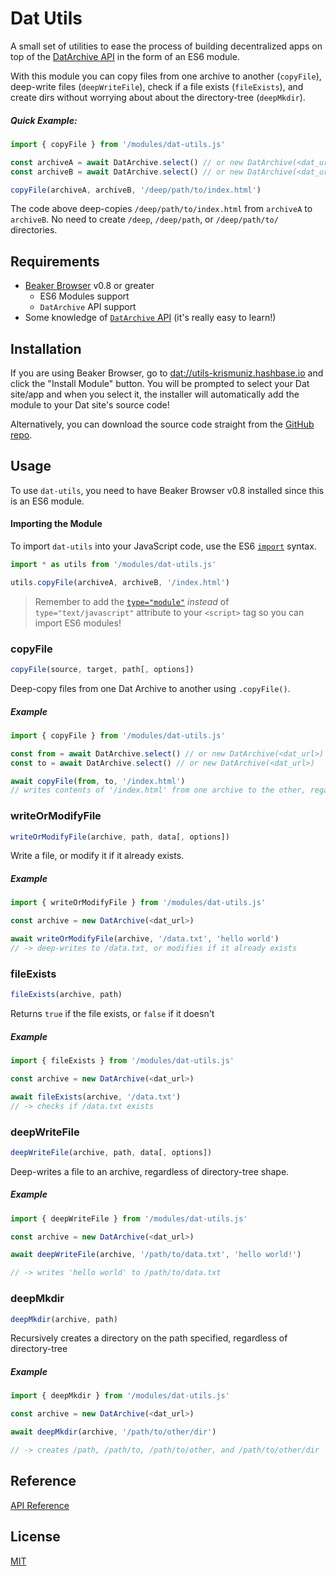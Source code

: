 # Dat Utils

A small set of utilities to ease the process of building decentralized apps on top of the [DatArchive API](https://beakerbrowser.com/docs/apis/dat.html) in the form of an ES6 module.

With this module you can copy files from one archive to another (`copyFile`), deep-write files (`deepWriteFile`), check if a file exists (`fileExists`), and create dirs without worrying about about the directory-tree (`deepMkdir`).

##### Quick Example:

```js
import { copyFile } from '/modules/dat-utils.js'

const archiveA = await DatArchive.select() // or new DatArchive(<dat_url>)
const archiveB = await DatArchive.select() // or new DatArchive(<dat_url>)

copyFile(archiveA, archiveB, '/deep/path/to/index.html')
```

The code above deep-copies `/deep/path/to/index.html` from `archiveA` to `archiveB`. No need to create `/deep`, `/deep/path`, or `/deep/path/to/` directories.

## Requirements

* [Beaker Browser](https://beakerbrowser.com) v0.8 or greater
  * ES6 Modules support
  * `DatArchive` API support
* Some knowledge of [`DatArchive` API](https://beakerbrowser.com/docs/apis/dat.html) (it's really easy to learn!)

## Installation

If you are using Beaker Browser, go to [dat://utils-krismuniz.hashbase.io](dat://utils-krismuniz.hashbase.io) and click the "Install Module" button. You will be prompted to select your Dat site/app and when you select it, the installer will automatically add the module to your Dat site's source code!

Alternatively, you can download the source code straight from the [GitHub repo](https://github.com/krismuniz/dat-utils).

## Usage

To use `dat-utils`, you need to have Beaker Browser v0.8 installed since this is an ES6 module.

#### Importing the Module

To import `dat-utils` into your JavaScript code, use the ES6 [`import`](https://developer.mozilla.org/en-US/docs/Web/JavaScript/Reference/Statements/import) syntax.

```js
import * as utils from '/modules/dat-utils.js'

utils.copyFile(archiveA, archiveB, '/index.html')
```

> Remember to add the [`type="module"`](https://hacks.mozilla.org/2018/03/es-modules-a-cartoon-deep-dive/) *instead* of `type="text/javascript"` attribute to your `<script>` tag so you can import ES6 modules!

### copyFile

```js
copyFile(source, target, path[, options])
```

Deep-copy files from one Dat Archive to another using `.copyFile()`.

##### Example

```js
import { copyFile } from '/modules/dat-utils.js'

const from = await DatArchive.select() // or new DatArchive(<dat_url>)
const to = await DatArchive.select() // or new DatArchive(<dat_url>)

await copyFile(from, to, '/index.html')
// writes contents of '/index.html' from one archive to the other, regardless of directory-tree
```

### writeOrModifyFile

```js
writeOrModifyFile(archive, path, data[, options])
```

Write a file, or modify it if it already exists.

##### Example

```js
import { writeOrModifyFile } from '/modules/dat-utils.js'

const archive = new DatArchive(<dat_url>)

await writeOrModifyFile(archive, '/data.txt', 'hello world')
// -> deep-writes to /data.txt, or modifies if it already exists
```

### fileExists

```js
fileExists(archive, path)
```

Returns `true` if the file exists, or `false` if it doesn't

##### Example

```js
import { fileExists } from '/modules/dat-utils.js'

const archive = new DatArchive(<dat_url>)

await fileExists(archive, '/data.txt')
// -> checks if /data.txt exists
```

### deepWriteFile

```js
deepWriteFile(archive, path, data[, options])
```

Deep-writes a file to an archive, regardless of directory-tree shape.

##### Example

```js
import { deepWriteFile } from '/modules/dat-utils.js'

const archive = new DatArchive(<dat_url>)

await deepWriteFile(archive, '/path/to/data.txt', 'hello world!')

// -> writes 'hello world' to /path/to/data.txt
```

### deepMkdir

```js
deepMkdir(archive, path)
```

Recursively creates a directory on the path specified, regardless of directory-tree

##### Example

```js
import { deepMkdir } from '/modules/dat-utils.js'

const archive = new DatArchive(<dat_url>)

await deepMkdir(archive, '/path/to/other/dir')

// -> creates /path, /path/to, /path/to/other, and /path/to/other/dir
```

## Reference

[API Reference](/REFERENCE.md)

## License

[MIT](/LICENSE.md)
